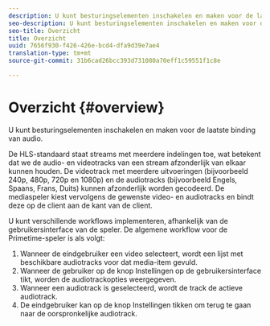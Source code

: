 ```yaml
---
description: U kunt besturingselementen inschakelen en maken voor de laatste binding van audio.
seo-description: U kunt besturingselementen inschakelen en maken voor de laatste binding van audio.
seo-title: Overzicht
title: Overzicht
uuid: 7656f930-f426-426e-bcd4-dfa9d39e7ae4
translation-type: tm+mt
source-git-commit: 31b6cad26bcc393d731080a70eff1c59551f1c8e

---
```



# Overzicht {#overview}

U kunt besturingselementen inschakelen en maken voor de laatste binding van audio.

De HLS-standaard staat streams met meerdere indelingen toe, wat betekent dat we de audio- en videotracks van een stream afzonderlijk van elkaar kunnen houden. De videotrack met meerdere uitvoeringen (bijvoorbeeld 240p, 480p, 720p en 1080p) en de audiotracks (bijvoorbeeld Engels, Spaans, Frans, Duits) kunnen afzonderlijk worden gecodeerd. De mediaspeler kiest vervolgens de gewenste video- en audiotracks en bindt deze op de client aan de kant van de client.

U kunt verschillende workflows implementeren, afhankelijk van de gebruikersinterface van de speler. De algemene workflow voor de Primetime-speler is als volgt:

1. Wanneer de eindgebruiker een video selecteert, wordt een lijst met beschikbare audiotracks voor dat media-item gevuld.
1. Wanneer de gebruiker op de knop Instellingen op de gebruikersinterface tikt, worden de audiotrackopties weergegeven.
1. Wanneer een audiotrack is geselecteerd, wordt de track de actieve audiotrack.
1. De eindgebruiker kan op de knop Instellingen tikken om terug te gaan naar de oorspronkelijke audiotrack.

